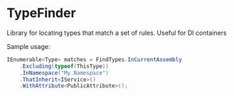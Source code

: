 # TypeFinder

Library for locating types that match a set of rules. Useful for DI containers

Sample usage:

```c#
IEnumerable<Type> matches = FindTypes.InCurrentAssembly
    .Excluding(typeof(ThisType))
    .InNamespace("My.Namespace")
    .ThatInherit<IService>()
    .WithAttribute<PublicAttribute>();
```
